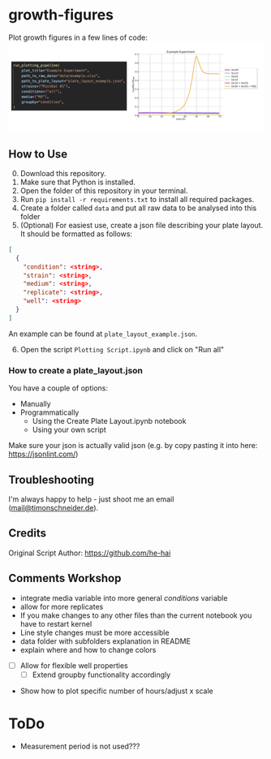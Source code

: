 # growth-figures

Plot growth figures in a few lines of code:
![Alt text](docs/banner.png)

## How to Use

0. Download this repository.
1. Make sure that Python is installed.
2. Open the folder of this repository in your terminal.
3. Run `pip install -r requirements.txt` to install all required packages.
4. Create a folder called `data` and put all raw data to be analysed into this folder
5. (Optional) For easiest use, create a json file describing your plate layout. It should be formatted as follows:

```json
[
  {
    "condition": <string>,
    "strain": <string>,
    "medium": <string>,
    "replicate": <string>,
    "well": <string>
  }
]
```

An example can be found at `plate_layout_example.json`.

6. Open the script `Plotting Script.ipynb` and click on "Run all"

### How to create a plate_layout.json

You have a couple of options:

- Manually
- Programmatically
  - Using the Create Plate Layout.ipynb notebook
  - Using your own script

Make sure your json is actually valid json (e.g. by copy pasting it into here: https://jsonlint.com/)

## Troubleshooting

I'm always happy to help - just shoot me an email (mail@timonschneider.de).

## Credits

Original Script Author: https://github.com/he-hai

## Comments Workshop

- integrate media variable into more general _conditions_ variable
- allow for more replicates
- If you make changes to any other files than the current notebook you have to restart kernel
- Line style changes must be more accessible
- data folder with subfolders explanation in README
- explain where and how to change colors
- [ ] Allow for flexible well properties
  - [ ] Extend groupby functionality accordingly
- Show how to plot specific number of hours/adjust x scale

# ToDo

- Measurement period is not used???

